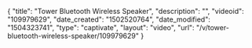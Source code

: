 {
    "title": "Tower Bluetooth Wireless Speaker",
    "description": "",
    "videoid": "109979629",
    "date_created": "1502520764",
    "date_modified": "1504323741",
    "type": "captivate",
    "layout": "video",
    "url": "\/v\/tower-bluetooth-wireless-speaker\/109979629"
}
